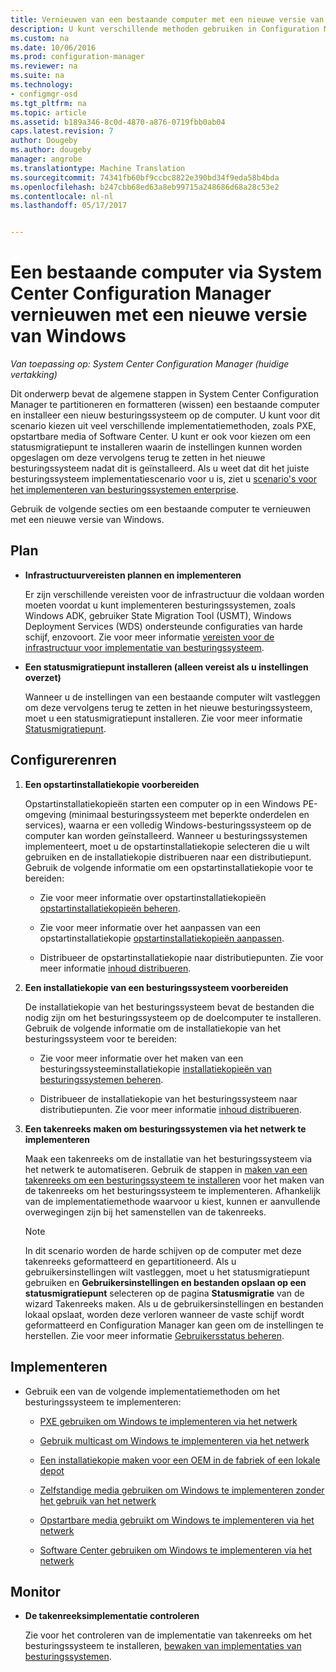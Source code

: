 ```yaml
---
title: Vernieuwen van een bestaande computer met een nieuwe versie van Windows | Microsoft-documenten
description: U kunt verschillende methoden gebruiken in Configuration Manager te partitioneren en formatteren (wissen) een bestaande computer en een nieuw besturingssysteem installeert op de computer.
ms.custom: na
ms.date: 10/06/2016
ms.prod: configuration-manager
ms.reviewer: na
ms.suite: na
ms.technology:
- configmgr-osd
ms.tgt_pltfrm: na
ms.topic: article
ms.assetid: b189a346-8c0d-4870-a876-0719fbb0ab04
caps.latest.revision: 7
author: Dougeby
ms.author: dougeby
manager: angrobe
ms.translationtype: Machine Translation
ms.sourcegitcommit: 74341fb60bf9ccbc8822e390bd34f9eda58b4bda
ms.openlocfilehash: b247cbb68ed63a8eb99715a248686d68a28c53e2
ms.contentlocale: nl-nl
ms.lasthandoff: 05/17/2017


---
```

# <a name="refresh-an-existing-computer-with-a-new-version-of-windows-using-system-center-configuration-manager"></a>Een bestaande computer via System Center Configuration Manager vernieuwen met een nieuwe versie van Windows

*Van toepassing op: System Center Configuration Manager (huidige vertakking)*

Dit onderwerp bevat de algemene stappen in System Center Configuration Manager te partitioneren en formatteren (wissen) een bestaande computer en installeer een nieuw besturingssysteem op de computer. U kunt voor dit scenario kiezen uit veel verschillende implementatiemethoden, zoals PXE, opstartbare media of Software Center. U kunt er ook voor kiezen om een statusmigratiepunt te installeren waarin de instellingen kunnen worden opgeslagen om deze vervolgens terug te zetten in het nieuwe besturingssysteem nadat dit is geïnstalleerd. Als u weet dat dit het juiste besturingssysteem implementatiescenario voor u is, ziet u [scenario's voor het implementeren van besturingssystemen enterprise](scenarios-to-deploy-enterprise-operating-systems.md).  

 Gebruik de volgende secties om een bestaande computer te vernieuwen met een nieuwe versie van Windows.  

##  <a name="BKMK_Plan"></a> Plan  

-   **Infrastructuurvereisten plannen en implementeren**  

     Er zijn verschillende vereisten voor de infrastructuur die voldaan worden moeten voordat u kunt implementeren besturingssystemen, zoals Windows ADK, gebruiker State Migration Tool (USMT), Windows Deployment Services (WDS) ondersteunde configuraties van harde schijf, enzovoort. Zie voor meer informatie [vereisten voor de infrastructuur voor implementatie van besturingssysteem](../plan-design/infrastructure-requirements-for-operating-system-deployment.md).  

-   **Een statusmigratiepunt installeren (alleen vereist als u instellingen overzet)**  

     Wanneer u de instellingen van een bestaande computer wilt vastleggen om deze vervolgens terug te zetten in het nieuwe besturingssysteem, moet u een statusmigratiepunt installeren. Zie voor meer informatie [Statusmigratiepunt](../get-started/prepare-site-system-roles-for-operating-system-deployments.md#BKMK_StateMigrationPoints).  

##  <a name="BKMK_Configure"></a> Configurerenren  

1.  **Een opstartinstallatiekopie voorbereiden**  

     Opstartinstallatiekopieën starten een computer op in een Windows PE-omgeving (minimaal besturingssysteem met beperkte onderdelen en services), waarna er een volledig Windows-besturingssysteem op de computer kan worden geïnstalleerd.   Wanneer u besturingssystemen implementeert, moet u de opstartinstallatiekopie selecteren die u wilt gebruiken en de installatiekopie distribueren naar een distributiepunt. Gebruik de volgende informatie om een opstartinstallatiekopie voor te bereiden:  

    -   Zie voor meer informatie over opstartinstallatiekopieën [opstartinstallatiekopieën beheren](../get-started/manage-boot-images.md).  

    -   Zie voor meer informatie over het aanpassen van een opstartinstallatiekopie [opstartinstallatiekopieën aanpassen](../get-started/customize-boot-images.md).  

    -   Distribueer de opstartinstallatiekopie naar distributiepunten. Zie voor meer informatie [inhoud distribueren](../../core/servers/deploy/configure/deploy-and-manage-content.md#a-namebkmkdistributea-distribute-content).  

2.  **Een installatiekopie van een besturingssysteem voorbereiden**  

     De installatiekopie van het besturingssysteem bevat de bestanden die nodig zijn om het besturingssysteem op de doelcomputer te installeren. Gebruik de volgende informatie om de installatiekopie van het besturingssysteem voor te bereiden:  

    -   Zie voor meer informatie over het maken van een besturingssysteeminstallatiekopie [installatiekopieën van besturingssystemen beheren](../get-started/manage-operating-system-images.md).  

    -   Distribueer de installatiekopie van het besturingssysteem naar distributiepunten. Zie voor meer informatie [inhoud distribueren](../../core/servers/deploy/configure/deploy-and-manage-content.md#a-namebkmkdistributea-distribute-content).  

3.  **Een takenreeks maken om besturingssystemen via het netwerk te implementeren**  

     Maak een takenreeks om de installatie van het besturingssysteem via het netwerk te automatiseren. Gebruik de stappen in [maken van een takenreeks om een besturingssysteem te installeren](create-a-task-sequence-to-install-an-operating-system.md) voor het maken van de takenreeks om het besturingssysteem te implementeren. Afhankelijk van de implementatiemethode waarvoor u kiest, kunnen er aanvullende overwegingen zijn bij het samenstellen van de takenreeks.  

    > [!NOTE]  
    >  In dit scenario worden de harde schijven op de computer met deze takenreeks geformatteerd en gepartitioneerd. Als u gebruikersinstellingen wilt vastleggen, moet u het statusmigratiepunt gebruiken en **Gebruikersinstellingen en bestanden opslaan op een statusmigratiepunt** selecteren op de pagina **Statusmigratie** van de wizard Takenreeks maken. Als u de gebruikersinstellingen en bestanden lokaal opslaat, worden deze verloren wanneer de vaste schijf wordt geformatteerd en Configuration Manager kan geen om de instellingen te herstellen. Zie voor meer informatie [Gebruikersstatus beheren](../get-started/manage-user-state.md).  

##  <a name="BKMK_Deploy"></a> Implementeren  

-   Gebruik een van de volgende implementatiemethoden om het besturingssysteem te implementeren:  

    -   [PXE gebruiken om Windows te implementeren via het netwerk](use-pxe-to-deploy-windows-over-the-network.md)  

    -   [Gebruik multicast om Windows te implementeren via het netwerk](use-multicast-to-deploy-windows-over-the-network.md)  

    -   [Een installatiekopie maken voor een OEM in de fabriek of een lokale depot](create-an-image-for-an-oem-in-factory-or-a-local-depot.md)  

    -   [Zelfstandige media gebruiken om Windows te implementeren zonder het gebruik van het netwerk](use-stand-alone-media-to-deploy-windows-without-using-the-network.md)  

    -   [Opstartbare media gebruikt om Windows te implementeren via het netwerk](use-bootable-media-to-deploy-windows-over-the-network.md)  

    -   [Software Center gebruiken om Windows te implementeren via het netwerk](use-software-center-to-deploy-windows-over-the-network.md)  

## <a name="monitor"></a>Monitor  

-   **De takenreeksimplementatie controleren**  

     Zie voor het controleren van de implementatie van takenreeks om het besturingssysteem te installeren, [bewaken van implementaties van besturingssystemen](monitor-operating-system-deployments.md).  

